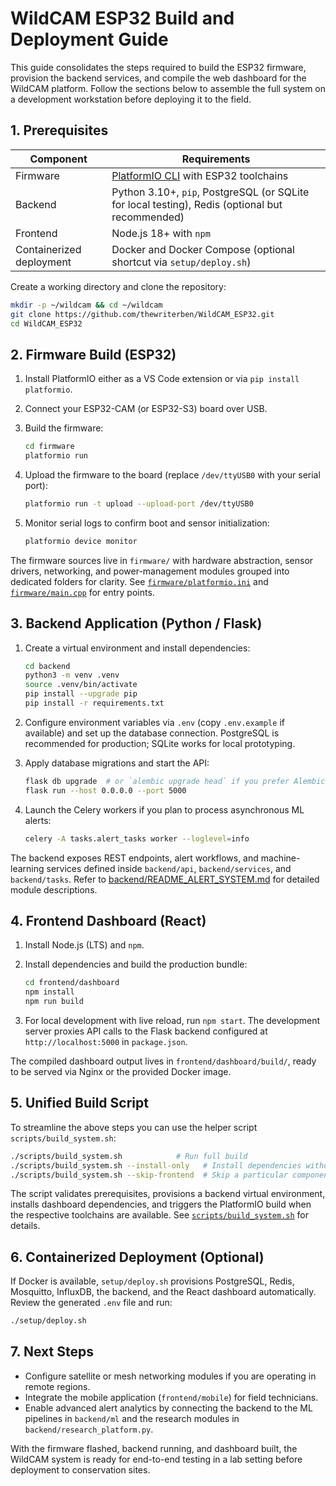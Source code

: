 # WildCAM ESP32 Build and Deployment Guide

This guide consolidates the steps required to build the ESP32 firmware, provision the backend services, and compile the web dashboard for the WildCAM platform. Follow the sections below to assemble the full system on a development workstation before deploying it to the field.

## 1. Prerequisites

| Component | Requirements |
|-----------|--------------|
| Firmware | [PlatformIO CLI](https://platformio.org/install) with ESP32 toolchains |
| Backend | Python 3.10+, `pip`, PostgreSQL (or SQLite for local testing), Redis (optional but recommended) |
| Frontend | Node.js 18+ with `npm` |
| Containerized deployment | Docker and Docker Compose (optional shortcut via `setup/deploy.sh`) |

Create a working directory and clone the repository:

```bash
mkdir -p ~/wildcam && cd ~/wildcam
git clone https://github.com/thewriterben/WildCAM_ESP32.git
cd WildCAM_ESP32
```

## 2. Firmware Build (ESP32)

1. Install PlatformIO either as a VS Code extension or via `pip install platformio`.
2. Connect your ESP32-CAM (or ESP32-S3) board over USB.
3. Build the firmware:

   ```bash
   cd firmware
   platformio run
   ```

4. Upload the firmware to the board (replace `/dev/ttyUSB0` with your serial port):

   ```bash
   platformio run -t upload --upload-port /dev/ttyUSB0
   ```

5. Monitor serial logs to confirm boot and sensor initialization:

   ```bash
   platformio device monitor
   ```

The firmware sources live in `firmware/` with hardware abstraction, sensor drivers, networking, and power-management modules grouped into dedicated folders for clarity. See [`firmware/platformio.ini`](../firmware/platformio.ini) and [`firmware/main.cpp`](../firmware/main.cpp) for entry points.

## 3. Backend Application (Python / Flask)

1. Create a virtual environment and install dependencies:

   ```bash
   cd backend
   python3 -m venv .venv
   source .venv/bin/activate
   pip install --upgrade pip
   pip install -r requirements.txt
   ```

2. Configure environment variables via `.env` (copy `.env.example` if available) and set up the database connection. PostgreSQL is recommended for production; SQLite works for local prototyping.
3. Apply database migrations and start the API:

   ```bash
   flask db upgrade  # or `alembic upgrade head` if you prefer Alembic directly
   flask run --host 0.0.0.0 --port 5000
   ```

4. Launch the Celery workers if you plan to process asynchronous ML alerts:

   ```bash
   celery -A tasks.alert_tasks worker --loglevel=info
   ```

The backend exposes REST endpoints, alert workflows, and machine-learning services defined inside `backend/api`, `backend/services`, and `backend/tasks`. Refer to [backend/README_ALERT_SYSTEM.md](../backend/README_ALERT_SYSTEM.md) for detailed module descriptions.

## 4. Frontend Dashboard (React)

1. Install Node.js (LTS) and `npm`.
2. Install dependencies and build the production bundle:

   ```bash
   cd frontend/dashboard
   npm install
   npm run build
   ```

3. For local development with live reload, run `npm start`. The development server proxies API calls to the Flask backend configured at `http://localhost:5000` in `package.json`.

The compiled dashboard output lives in `frontend/dashboard/build/`, ready to be served via Nginx or the provided Docker image.

## 5. Unified Build Script

To streamline the above steps you can use the helper script `scripts/build_system.sh`:

```bash
./scripts/build_system.sh            # Run full build
./scripts/build_system.sh --install-only   # Install dependencies without compiling
./scripts/build_system.sh --skip-frontend  # Skip a particular component
```

The script validates prerequisites, provisions a backend virtual environment, installs dashboard dependencies, and triggers the PlatformIO build when the respective toolchains are available. See [`scripts/build_system.sh`](https://github.com/thewriterben/WildCAM_ESP32/blob/main/scripts/build_system.sh) for details.

## 6. Containerized Deployment (Optional)

If Docker is available, `setup/deploy.sh` provisions PostgreSQL, Redis, Mosquitto, InfluxDB, the backend, and the React dashboard automatically. Review the generated `.env` file and run:

```bash
./setup/deploy.sh
```

## 7. Next Steps

- Configure satellite or mesh networking modules if you are operating in remote regions.
- Integrate the mobile application (`frontend/mobile`) for field technicians.
- Enable advanced alert analytics by connecting the backend to the ML pipelines in `backend/ml` and the research modules in `backend/research_platform.py`.

With the firmware flashed, backend running, and dashboard built, the WildCAM system is ready for end-to-end testing in a lab setting before deployment to conservation sites.
